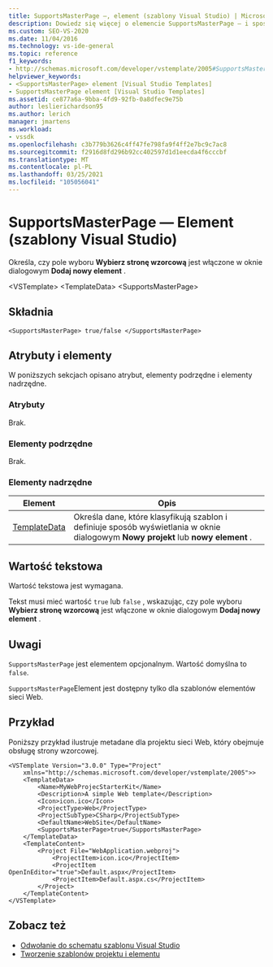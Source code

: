 ```yaml
---
title: SupportsMasterPage —, element (szablony Visual Studio) | Microsoft Docs
description: Dowiedz się więcej o elemencie SupportsMasterPage — i sposobie jego określania, czy pole wyboru Wybierz stronę wzorcową jest włączone w oknie dialogowym Dodaj nowy element.
ms.custom: SEO-VS-2020
ms.date: 11/04/2016
ms.technology: vs-ide-general
ms.topic: reference
f1_keywords:
- http://schemas.microsoft.com/developer/vstemplate/2005#SupportsMasterPage
helpviewer_keywords:
- <SupportsMasterPage> element [Visual Studio Templates]
- SupportsMasterPage element [Visual Studio Templates]
ms.assetid: ce877a6a-9bba-4fd9-92fb-0a8dfec9e75b
author: leslierichardson95
ms.author: lerich
manager: jmartens
ms.workload:
- vssdk
ms.openlocfilehash: c3b779b3626c4ff47fe798fa9f4ff2e7bc9c7ac8
ms.sourcegitcommit: f2916d8fd296b92cc402597d1d1eecda4f6cccbf
ms.translationtype: MT
ms.contentlocale: pl-PL
ms.lasthandoff: 03/25/2021
ms.locfileid: "105056041"
---
```

# <a name="supportsmasterpage-element-visual-studio-templates"></a>SupportsMasterPage — Element (szablony Visual Studio)
Określa, czy pole wyboru **Wybierz stronę wzorcową** jest włączone w oknie dialogowym **Dodaj nowy element** .

 \<VSTemplate> \<TemplateData>
 \<SupportsMasterPage>

## <a name="syntax"></a>Składnia

```
<SupportsMasterPage> true/false </SupportsMasterPage>
```

## <a name="attributes-and-elements"></a>Atrybuty i elementy
 W poniższych sekcjach opisano atrybut, elementy podrzędne i elementy nadrzędne.

### <a name="attributes"></a>Atrybuty
 Brak.

### <a name="child-elements"></a>Elementy podrzędne
 Brak.

### <a name="parent-elements"></a>Elementy nadrzędne

|Element|Opis|
|-------------|-----------------|
|[TemplateData](../extensibility/templatedata-element-visual-studio-templates.md)|Określa dane, które klasyfikują szablon i definiuje sposób wyświetlania w oknie dialogowym **Nowy projekt** lub **nowy element** .|

## <a name="text-value"></a>Wartość tekstowa
 Wartość tekstowa jest wymagana.

 Tekst musi mieć wartość `true` lub `false` , wskazując, czy pole wyboru **Wybierz stronę wzorcową** jest włączone w oknie dialogowym **Dodaj nowy element** .

## <a name="remarks"></a>Uwagi
 `SupportsMasterPage` jest elementem opcjonalnym. Wartość domyślna to `false`.

 `SupportsMasterPage`Element jest dostępny tylko dla szablonów elementów sieci Web.

## <a name="example"></a>Przykład
 Poniższy przykład ilustruje metadane dla projektu sieci Web, który obejmuje obsługę strony wzorcowej.

```
<VSTemplate Version="3.0.0" Type="Project"
    xmlns="http://schemas.microsoft.com/developer/vstemplate/2005">>
    <TemplateData>
        <Name>MyWebProjecStarterKit</Name>
        <Description>A simple Web template</Description>
        <Icon>icon.ico</Icon>
        <ProjectType>Web</ProjectType>
        <ProjectSubType>CSharp</ProjectSubType>
        <DefaultName>WebSite</DefaultName>
        <SupportsMasterPage>true</SupportsMasterPage>
    </TemplateData>
    <TemplateContent>
        <Project File="WebApplication.webproj">
            <ProjectItem>icon.ico</ProjectItem>
            <ProjectItem OpenInEditor="true">Default.aspx</ProjectItem>
            <ProjectItem>Default.aspx.cs</ProjectItem>
        </Project>
    </TemplateContent>
</VSTemplate>
```

## <a name="see-also"></a>Zobacz też
- [Odwołanie do schematu szablonu Visual Studio](../extensibility/visual-studio-template-schema-reference.md)
- [Tworzenie szablonów projektu i elementu](../ide/creating-project-and-item-templates.md)
